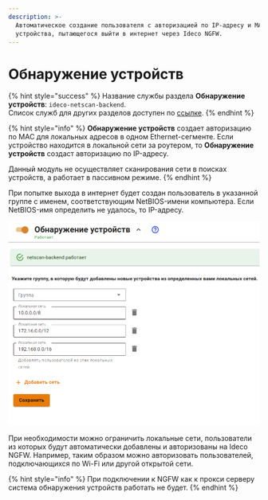 ```yaml
---
description: >-
  Автоматическое создание пользователя с авторизацией по IP-адресу и MAC-адресу для
  устройства, пытающегося выйти в интернет через Ideco NGFW.
---
```


# Обнаружение устройств

{% hint style="success" %}
Название службы раздела **Обнаружение устройств**: `ideco-netscan-backend`. \
Список служб для других разделов доступен по [ссылке](/settings/server-management/terminal.md).
{% endhint %}

{% hint style="info" %}
**Обнаружение устройств** создает авторизацию по MAC для локальных адресов в одном Ethernet-сегменте. Если устройство находится в локальной сети за роутером, то **Обнаружение устройств** создаст авторизацию по IP-адресу.

Данный модуль не осуществляет сканирования сети в поисках устройств, а работает в пассивном режиме.
{% endhint %}

При попытке выхода в интернет будет создан пользователь в указанной группе с именем, соответствующим NetBIOS-имени компьютера. Если NetBIOS-имя определить не удалось, то IP-адресу.

![](/.gitbook/assets/device-discovery.png)

При необходимости можно ограничить локальные сети, пользователи из которых будут автоматически добавлены и авторизованы на Ideco NGFW. Например, таким образом можно авторизовать пользователей, подключающихся по Wi-Fi или другой открытой сети.

{% hint style="info" %}
При подключении к NGFW как к прокси серверу система обнаружения устройств работать не будет.
{% endhint %}
